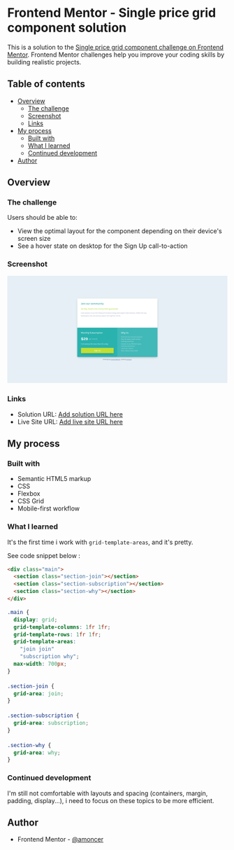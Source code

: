 # Frontend Mentor - Single price grid component solution

This is a solution to the [Single price grid component challenge on Frontend Mentor](https://www.frontendmentor.io/challenges/single-price-grid-component-5ce41129d0ff452fec5abbbc). Frontend Mentor challenges help you improve your coding skills by building realistic projects.

## Table of contents

- [Overview](#overview)
  - [The challenge](#the-challenge)
  - [Screenshot](#screenshot)
  - [Links](#links)
- [My process](#my-process)
  - [Built with](#built-with)
  - [What I learned](#what-i-learned)
  - [Continued development](#continued-development)
- [Author](#author)

## Overview

### The challenge

Users should be able to:

- View the optimal layout for the component depending on their device's screen size
- See a hover state on desktop for the Sign Up call-to-action

### Screenshot

![](./screenshot.jpg)

### Links

- Solution URL: [Add solution URL here](https://github.com/amoncer/fm-single-price-grid-component)
- Live Site URL: [Add live site URL here](https://amoncer-single-price-grid-component.netlify.app)

## My process

### Built with

- Semantic HTML5 markup
- CSS
- Flexbox
- CSS Grid
- Mobile-first workflow

### What I learned

It's the first time i work with `grid-template-areas`, and it's pretty.

See code snippet below :

```html
<div class="main">
  <section class="section-join"></section>
  <section class="section-subscription"></section>
  <section class="section-why"></section>
</div>
```

```css
.main {
  display: grid;
  grid-template-columns: 1fr 1fr;
  grid-template-rows: 1fr 1fr;
  grid-template-areas:
    "join join"
    "subscription why";
  max-width: 700px;
}

.section-join {
  grid-area: join;
}

.section-subscription {
  grid-area: subscription;
}

.section-why {
  grid-area: why;
}
```

### Continued development

I'm still not comfortable with layouts and spacing (containers, margin, padding, display...), i need to focus on these topics to be more efficient.

## Author

- Frontend Mentor - [@amoncer](https://www.frontendmentor.io/profile/amoncer)
